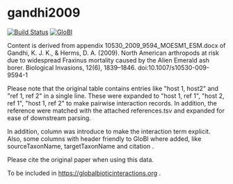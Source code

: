 # gandhi2009
[![Build Status](https://travis-ci.org/globalbioticinteractions/gandhi2009.svg?branch=master)](https://travis-ci.org/globalbioticinteractions/gandhi2009) [![GloBI](http://api.globalbioticinteractions.org/interaction.svg?accordingTo=globi:globalbioticinteractions/template-dataset)](http://globalbioticinteractions.org/?accordingTo=globi:globalbioticinteractions/template-dataset) 

Content is derived from appendix 10530_2009_9594_MOESM1_ESM.docx of Gandhi, K. J. K., &amp; Herms, D. A. (2009). North American arthropods at risk due to widespread Fraxinus mortality caused by the Alien Emerald ash borer. Biological Invasions, 12(6), 1839–1846. doi:10.1007/s10530-009-9594-1

Please note that the original table contains entries like "host 1, host2" and "ref 1, ref 2" in a single line. These were expanded to "host 1, ref 1", "host 2, ref 1", "host 1, ref 2" to make pairwise interaction records. In addition, the reference were matched with the attached references.tsv and expanded for ease of downstream parsing.

In addition, column was introduce to make the interaction term explicit. Also, some columns with header friendly to GloBI where added, like sourceTaxonName, targetTaxonName and citation .  

Please cite the original paper when using this data.

To be included in https://globalbioticinteractions.org .


